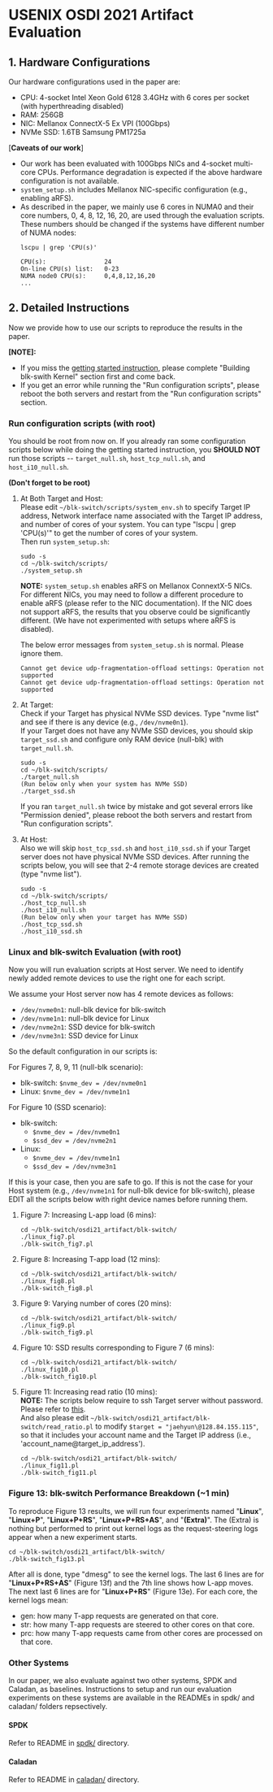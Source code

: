 # USENIX OSDI 2021 Artifact Evaluation

## 1. Hardware Configurations
Our hardware configurations used in the paper are:
- CPU: 4-socket Intel Xeon Gold 6128 3.4GHz with 6 cores per socket (with hyperthreading disabled)
- RAM: 256GB
- NIC: Mellanox ConnectX-5 Ex VPI (100Gbps)
- NVMe SSD: 1.6TB Samsung PM1725a

[**Caveats of our work**]
- Our work has been evaluated with 100Gbps NICs and 4-socket multi-core CPUs. Performance degradation is expected if the above hardware configuration is not available.
- `system_setup.sh` includes Mellanox NIC-specific configuration (e.g., enabling aRFS).
- As described in the paper, we mainly use 6 cores in NUMA0 and their core numbers, 0, 4, 8, 12, 16, 20, are used through the evaluation scripts. These numbers should be changed if the systems have different number of NUMA nodes:
   ```
   lscpu | grep 'CPU(s)'
   
   CPU(s):                24
   On-line CPU(s) list:   0-23
   NUMA node0 CPU(s):     0,4,8,12,16,20
   ...
   ```

## 2. Detailed Instructions
Now we provide how to use our scripts to reproduce the results in the paper. 

**[NOTE]:**
- If you miss the [getting started instruction](https://github.com/resource-disaggregation/blk-switch#getting-started-guide), please complete "Building blk-swith Kernel" section first and come back.
- If you get an error while running the "Run configuration scripts", please reboot the both servers and restart from the "Run configuration scripts" section.

### Run configuration scripts (with root)
You should be root from now on. If you already ran some configuration scripts below while doing the getting started instruction, you **SHOULD NOT** run those scripts -- `target_null.sh`, `host_tcp_null.sh`, and `host_i10_null.sh`.

**(Don't forget to be root)**

1. At Both Target and Host:  
 Please edit `~/blk-switch/scripts/system_env.sh` to specify Target IP address, Network interface name associated with the Target IP address, and number of cores of your system. You can type "lscpu | grep 'CPU(s)'" to get the number of cores of your system.   
 Then run `system_setup.sh`:
   ```
   sudo -s
   cd ~/blk-switch/scripts/
   ./system_setup.sh
    ```
   **NOTE:** `system_setup.sh` enables aRFS on Mellanox ConnextX-5 NICs. For different NICs, you may need to follow a different procedure to enable aRFS (please refer to the NIC documentation). If the NIC does not support aRFS, the results that you observe could be significantly different. (We have not experimented with setups where aRFS is disabled).
   
   The below error messages from `system_setup.sh` is normal. Please ignore them.
   ```
   Cannot get device udp-fragmentation-offload settings: Operation not supported
   Cannot get device udp-fragmentation-offload settings: Operation not supported
   ```

2. At Target:  
 Check if your Target has physical NVMe SSD devices. Type "nvme list" and see if there is any device (e.g., `/dev/nvme0n1`).  
 If your Target does not have any NVMe SSD devices, you should skip `target_ssd.sh` and configure only RAM device (null-blk) with `target_null.sh`.

   ```
   sudo -s
   cd ~/blk-switch/scripts/
   ./target_null.sh
   (Run below only when your system has NVMe SSD)
   ./target_ssd.sh
   ```   
   If you ran `target_null.sh` twice by mistake and got several errors like "Permission denied", please reboot the both servers and restart from "Run configuration scripts".
   
   
3. At Host:  
 Also we will skip `host_tcp_ssd.sh` and `host_i10_ssd.sh` if your Target server does not have physical NVMe SSD devices.
 After running the scripts below, you will see that 2-4 remote storage devices are created (type "nvme list").
   ```
   sudo -s
   cd ~/blk-switch/scripts/
   ./host_tcp_null.sh
   ./host_i10_null.sh
   (Run below only when your target has NVMe SSD)
   ./host_tcp_ssd.sh
   ./host_i10_ssd.sh
   ```

### Linux and blk-switch Evaluation (with root)
Now you will run evaluation scripts at Host server. We need to identify newly added remote devices to use the right one for each script.  

We assume your Host server now has 4 remote devices as follows:
- `/dev/nvme0n1`: null-blk device for blk-switch
- `/dev/nvme1n1`: null-blk device for Linux
- `/dev/nvme2n1`: SSD device for blk-switch
- `/dev/nvme3n1`: SSD device for Linux

So the default configuration in our scripts is:  

For Figures 7, 8, 9, 11 (null-blk scenario):
- blk-switch: `$nvme_dev = /dev/nvme0n1`
- Linux: `$nvme_dev = /dev/nvme1n1`

For Figure 10 (SSD scenario):
- blk-switch:
   - `$nvme_dev = /dev/nvme0n1`
   - `$ssd_dev = /dev/nvme2n1`
- Linux:
   - `$nvme_dev = /dev/nvme1n1`
   - `$ssd_dev = /dev/nvme3n1`

If this is your case, then you are safe to go. If this is not the case for your Host system (e.g., `/dev/nvme1n1` for null-blk device for blk-switch), please EDIT all the scripts below with right device names before running them.

1. Figure 7: Increasing L-app load (6 mins):

   ```
   cd ~/blk-switch/osdi21_artifact/blk-switch/
   ./linux_fig7.pl
   ./blk-switch_fig7.pl
   ```

2. Figure 8: Increasing T-app load (12 mins):

   ```
   cd ~/blk-switch/osdi21_artifact/blk-switch/
   ./linux_fig8.pl
   ./blk-switch_fig8.pl
   ```

3. Figure 9: Varying number of cores (20 mins):

   ```
   cd ~/blk-switch/osdi21_artifact/blk-switch/
   ./linux_fig9.pl
   ./blk-switch_fig9.pl
   ```

4. Figure 10: SSD results corresponding to Figure 7 (6 mins):

   ```
   cd ~/blk-switch/osdi21_artifact/blk-switch/
   ./linux_fig10.pl
   ./blk-switch_fig10.pl
   ```

5. Figure 11: Increasing read ratio (10 mins):   
   **NOTE:** The scripts below require to ssh Target server without password. Please refer to [this](http://www.linuxproblem.org/art_9.html).   
   And also please edit `~/blk-switch/osdi21_artifact/blk-switch/read_ratio.pl` to modify `$target = "jaehyun\@128.84.155.115"`, so that it includes your account name and the Target IP address (i.e., 'account_name@target_ip_address').  
   ```
   cd ~/blk-switch/osdi21_artifact/blk-switch/
   ./linux_fig11.pl
   ./blk-switch_fig11.pl
   ```

### Figure 13: blk-switch Performance Breakdown (~1 min)
To reproduce Figure 13 results, we will run four experiments named "**Linux**", "**Linux+P**", "**Linux+P+RS**", "**Linux+P+RS+AS**", and "**(Extra)**". The (Extra) is nothing but performed to print out kernel logs as the request-steering logs appear when a new experiment starts.
   ```
   cd ~/blk-switch/osdi21_artifact/blk-switch/
   ./blk-switch_fig13.pl
   ```

After all is done, type "dmesg" to see the kernel logs. The last 6 lines are for "**Linux+P+RS+AS**" (Figure 13f) and the 7th line shows how L-app moves. The next last 6 lines are for "**Linux+P+RS**" (Figure 13e). For each core, the kernel logs mean:
- gen: how many T-app requests are generated on that core.
- str: how many T-app requests are steered to other cores on that core.
- prc: how many T-app requests came from other cores are processed on that core.

### Other Systems
In our paper, we also evaluate against two other systems, SPDK and Caladan, as baselines.
Instructions to setup and run our evaluation experiments on these systems are available in the READMEs in spdk/ and caladan/ folders repsectively.

#### SPDK
Refer to README in [spdk/](spdk/) directory.

#### Caladan
Refer to README in [caladan/](caladan/) directory.

